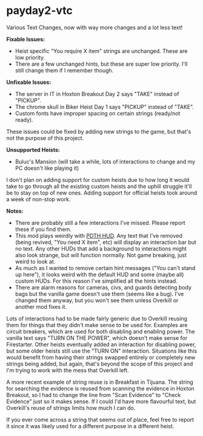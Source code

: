 # payday2-vtc
Various Text Changes, now with way more changes and a lot less text!

**Fixable Issues:**
- Heist specific "You require X item" strings are unchanged. These are low priority.
- There are a few unchanged hints, but these are super low priority. I'll still change them if I remember though.

**Unfixable Issues:**
- The server in IT in Hoxton Breakout Day 2 says "TAKE" instead of "PICKUP".
- The chrome skull in Biker Heist Day 1 says "PICKUP" instead of "TAKE".
- Custom fonts have improper spacing on certain strings (ready/not ready).

These issues could be fixed by adding new strings to the game, but that's not the purpose of this project.

**Unsupported Heists:**
- Buluc's Mansion (will take a while, lots of interactions to change and my PC doesn't like playing it)

I don't plan on adding support for custom heists due to how long it would take to go through all the existing custom heists and the uphill struggle it'll be to stay on top of new ones. Adding support for official heists took around a week of non-stop work.

**Notes:**
- There are probably still a few interactions I've missed. Please report these if you find them.
- This mod plays weirdly with [PDTH HUD](https://modworkshop.net/mod/19900). Any text that I've removed (being revived, "You need X item", etc) will display an interaction bar but no text. Any other HUDs that add a background to interactions might also look strange, but will function normally. Not game breaking, just weird to look at.
- As much as I wanted to remove certain hint messages ("You can't stand up here"), it looks weird with the default HUD and some (maybe all) custom HUDs. For this reason I've simplified all the hints instead.
- There are alarm reasons for cameras, civs, and guards detecting body bags but the vanilla game doesn't use them (seems like a bug). I've changed them anyway, but you won't see them unless Overkill or another mod fixes it.

Lots of interactions had to be made fairly generic due to Overkill reusing them for things that they didn't make sense to be used for. Examples are circuit breakers, which are used for both disabling and enabling power. The vanilla text says "TURN ON THE POWER", which doesn't make sense for Firestarter. Other heists eventually added an interaction for disabling power, but some older heists still use the "TURN ON" interaction. Situations like this would benefit from having their strings swapped entirely or completely new strings being added, but again, that's beyond the scope of this project and I'm trying to work with the mess that Overkill left.

A more recent example of string reuse is in Breakfast in Tijuana. The string for searching the evidence is reused from scanning the evidence in Hoxton Breakout, so I had to change the line from "Scan Evidence" to "Check Evidence" just so it makes sense. If I could I'd have more flavourful text, but Overkill's reuse of strings limits how much I can do.

If you ever come across a string that seems out of place, feel free to report it since it was likely used for a different purpose in a different heist.
